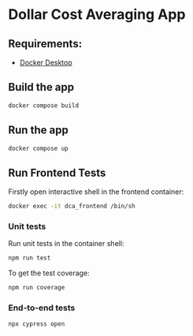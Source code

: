 # Dollar Cost Averaging App

## Requirements:

- [Docker Desktop](https://docs.docker.com/get-docker/)

## Build the app

```bash
docker compose build
```

## Run the app

```bash
docker compose up
```

## Run Frontend Tests

Firstly open interactive shell in the frontend container:

```bash
docker exec -it dca_frontend /bin/sh
```

### Unit tests

Run unit tests in the container shell:

```bash
npm run test
```

To get the test coverage:

```bash
npm run coverage
```

### End-to-end tests

```bash
npx cypress open
```
